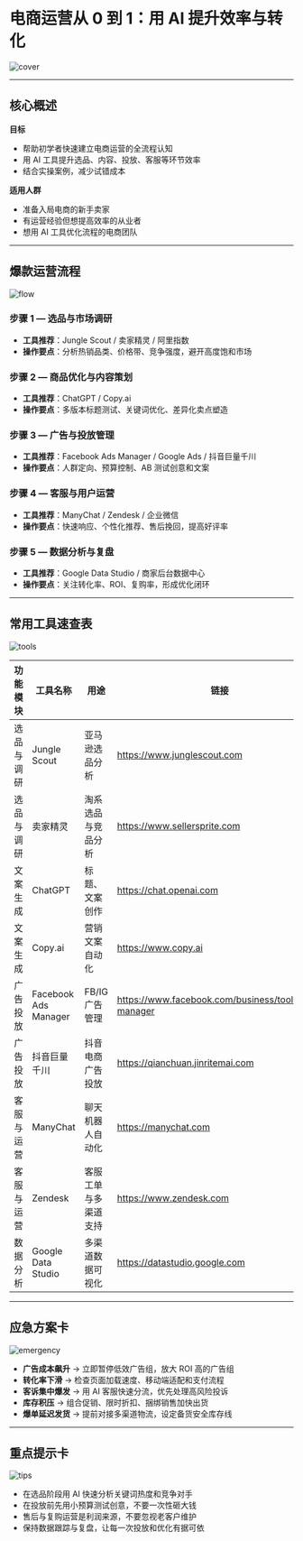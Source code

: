 # 电商运营从 0 到 1：用 AI 提升效率与转化
![cover](../assets/ecommerce-cover.png)

---

## 核心概述
**目标**  
- 帮助初学者快速建立电商运营的全流程认知  
- 用 AI 工具提升选品、内容、投放、客服等环节效率  
- 结合实操案例，减少试错成本

**适用人群**  
- 准备入局电商的新手卖家  
- 有运营经验但想提高效率的从业者  
- 想用 AI 工具优化流程的电商团队

---

## 爆款运营流程
![flow](../assets/ecommerce-flow.png)

### 步骤 1 — 选品与市场调研
- **工具推荐**：Jungle Scout / 卖家精灵 / 阿里指数  
- **操作要点**：分析热销品类、价格带、竞争强度，避开高度饱和市场

### 步骤 2 — 商品优化与内容策划
- **工具推荐**：ChatGPT / Copy.ai  
- **操作要点**：多版本标题测试、关键词优化、差异化卖点塑造

### 步骤 3 — 广告与投放管理
- **工具推荐**：Facebook Ads Manager / Google Ads / 抖音巨量千川  
- **操作要点**：人群定向、预算控制、AB 测试创意和文案

### 步骤 4 — 客服与用户运营
- **工具推荐**：ManyChat / Zendesk / 企业微信  
- **操作要点**：快速响应、个性化推荐、售后挽回，提高好评率

### 步骤 5 — 数据分析与复盘
- **工具推荐**：Google Data Studio / 商家后台数据中心  
- **操作要点**：关注转化率、ROI、复购率，形成优化闭环

---

## 常用工具速查表
![tools](../assets/ecommerce-tools.png)

| 功能模块 | 工具名称 | 用途 | 链接 |
| --- | --- | --- | --- |
| 选品与调研 | Jungle Scout | 亚马逊选品分析 | https://www.junglescout.com |
| 选品与调研 | 卖家精灵 | 淘系选品与竞品分析 | https://www.sellersprite.com |
| 文案生成 | ChatGPT | 标题、文案创作 | https://chat.openai.com |
| 文案生成 | Copy.ai | 营销文案自动化 | https://www.copy.ai |
| 广告投放 | Facebook Ads Manager | FB/IG 广告管理 | https://www.facebook.com/business/tools/ads-manager |
| 广告投放 | 抖音巨量千川 | 抖音电商广告投放 | https://qianchuan.jinritemai.com |
| 客服与运营 | ManyChat | 聊天机器人自动化 | https://manychat.com |
| 客服与运营 | Zendesk | 客服工单与多渠道支持 | https://www.zendesk.com |
| 数据分析 | Google Data Studio | 多渠道数据可视化 | https://datastudio.google.com |

---

## 应急方案卡
![emergency](../assets/ecommerce-emergency.png)

- **广告成本飙升** → 立即暂停低效广告组，放大 ROI 高的广告组  
- **转化率下滑** → 检查页面加载速度、移动端适配和支付流程  
- **客诉集中爆发** → 用 AI 客服快速分流，优先处理高风险投诉  
- **库存积压** → 组合促销、限时折扣、捆绑销售加快出货  
- **爆单延迟发货** → 提前对接多渠道物流，设定备货安全库存线

---

## 重点提示卡
![tips](../assets/ecommerce-tips.png)

- 在选品阶段用 AI 快速分析关键词热度和竞争对手  
- 在投放前先用小预算测试创意，不要一次性砸大钱  
- 售后与复购运营是利润来源，不要忽视老客户维护  
- 保持数据跟踪与复盘，让每一次投放和优化有据可依
